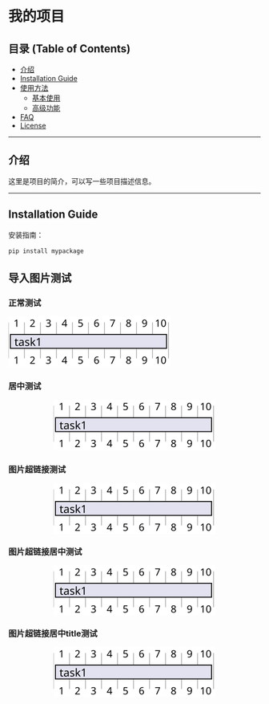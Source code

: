# 我的项目

## 目录 (Table of Contents)

- [介绍](#介绍)
- [Installation Guide](#installation-guide)
- [使用方法](#使用方法)
  - [基本使用](#基本使用)
  - [高级功能](#高级功能)
- [FAQ](#faq)
- [License](#license)

---

## 介绍

这里是项目的简介，可以写一些项目描述信息。

---

## Installation Guide

安装指南：  

```bash
pip install mypackage 
```

## 导入图片测试
### 正常测试
![svg图片导入测试](assets/A.svg)


### 居中测试
<p align="center">
  <img src="assets/A.svg" alt="svg图片导入测试">
</p>


### 图片超链接测试

<a href="https://your-link.com" target="_blank">
  <img src="assets/A.svg" alt="svg图片导入测试" style="display: block; margin: 0 auto;">
</a>

### 图片超链接居中测试

<p align="center">
    <a href = "https://github.com" target="_blank">
        <img src="assets/A.svg" alt="svg图片导入测试" style="display: block; margin: 0 auto;">
    </a>
</p>

### 图片超链接居中title测试

<p align="center">
    <a href = "https://github.com" target="_blank">
        <img src="assets/A.svg" alt="svg图片导入测试" title = "title测试">
    </a>
</p>



